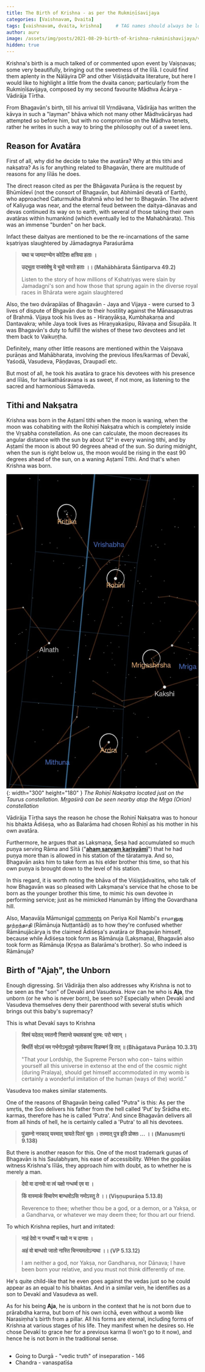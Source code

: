 ```yaml
---
title: The Birth of Krishna - as per the Rukmiṇīśavijaya
categories: [Vaishnavam, Dvaita]
tags: [vaishnavam, dvaita, krishna]     # TAG names should always be lowercase
author: aurv
image: /assets/img/posts/2021-08-29-birth-of-krishna-rukminishavijaya/vasudeva_carries_krishna.jpg
hidden: true
---
```


Krishna's birth is a much talked of or commented upon event by Vaiṣṇavas; some very beautifully, bringing out the sweetness of the līlā. I could find them aplenty in the Nālāyira DP and other Viśiṣṭādvaita literature, but here I would like to highlight a little from the dvaita canon; particularly from the Rukmiṇīśavijaya, composed by my second favourite Mādhva Ācārya - Vādirāja Tīrtha.

From Bhagavān's birth, till his arrival till Vṛndāvana, Vādirāja has written the kāvya in such a "layman" bhāva which not many other Mādhvācāryas had attempted so before him, but with no compromise on the Mādhva tenets, rather he writes in such a way to bring the philosophy out of a sweet lens.

##  Reason for Avatāra

First of all, why did he decide to take the avatāra? Why at this tithi and nakṣatra? As is for anything related to Bhagavān, there are multitude of reasons for any līlās he does.

The direct reason cited as per the Bhāgavata Purāṇa is the request by Bhūmīdevī (not the consort of Bhagavān, but Abhimānī devatā of Earth), who approached Caturmukha Brahmā who led her to Bhagavān. The advent of Kaliyuga was near, and the eternal feud between the daitya-dānavas and devas continued its way on to earth, with several of those taking their own avatāras within humankind (which eventually led to the Mahabhārata). This was an immense "burden" on her back.

Infact these daityas are mentioned to be the re-incarnations of the same kṣatriyas slaughtered by Jāmadagnya Paraśurāma

> **यथा च जामदग्न्येन कोटिशः क्षत्रिया हताः ।**
>
> **उद्भूता राजवंशेषु ये भूयो भारते हताः ।। (Mahābhārata Śāntiparva 49.2)**
>
> Listen to the story of how millions of Kshatriyas were slain by Jamadagni's son and how those that sprung again in the diverse royal races in Bhārata were again slaughtered

Also, the two dvārapālas of Bhagavān - Jaya and Vijaya - were cursed to 3 lives of dispute of Bhgavān due to their hostility against the Mānasaputras of Brahmā. Vijaya took his lives as - Hiraṇyākṣa, Kumbhakarṇa and Dantavakra; while Jaya took lives as Hiraṇyakaśipu, Rāvaṇa and Śisupāla. It was Bhagavān's duty to fulfill the wishes of these two devotees and let them back to Vaikuṇṭha.

Definitely, many other little reasons are mentioned within the Vaiṣṇava purāṇas and Mahābharata, involving the previous lifes/karmas of Devakī, Yaśodā, Vasudeva, Pāṇḍavas, Draupadī etc.

But most of all, he took his avatāra to grace his devotees with his presence and līlās, for harikathāśravaṇa is as sweet, if not more, as listening to the sacred and harmonious Sāmaveda.

## Tithi and Nakṣatra

Krishna was born in the Aṣṭamī tithi when the moon is waning, when the moon was cohabiting with the Rohiṇī Nakṣatra which is completely inside the Vṛṣabha constellation. As one can calculate, the moon decreases its angular distance with the sun by about 12° in every waning tithi, and by Aṣṭamī the moon is about 90 degrees ahead of the sun. So during midnight, when the sun is right below us, the moon would be rising in the east 90 degrees ahead of the sun, on a waning Aṣṭamī Tithi. And that's when Krishna was born.

![Desktop View](/assets/img/posts/2021-08-29-birth-of-krishna-rukminishavijaya/rohini_location.jpg){: width="300" height="180" }
_The Rohiṇī Nakṣatra located just on the Taurus constellation. Mṛgaśirā can be seen nearby atop the Mṛga (Orion) constellation_

Vādirāja Tīrtha says the reason he chose the Rohiṇī Nakṣatra was to honour his bhakta Ādiśeṣa, who as Balarāma had chosen Rohiṇī as his mother in his own avatāra.

Furthermore, he argues that as Lakṣmaṇa, Śeṣa had accumulated so much puṇya serving Rāma and Sītā ("<a target="_blank" href="https://aurvadahana.github.io/posts/a-few-points-on-saranagati/#lakshmana_sharanagati">**ahaṃ sarvaṃ kariṣyāmī**</a>") that he had puṇya more than is allowed in his station of the tāratamya. And so, Bhagavān asks him to take form as his elder brother this time, so that his own puṇya is brought down to the level of his station.

In this regard, it is worth noting the bhāva of the Viśiṣṭādvaitins, who talk of how Bhagavān was so pleased with Lakṣmaṇa's service that he chose to be born as the younger brother this time, to mimic his own devotee in performing service; just as he mimicked Hanumān by lifting the Govardhana hill.

Also, Maṇavāḷa Māmunigaḷ <a target="_blank" href="https://divyaprabandham.koyil.org/index.php/2016/06/ramanusa-nurranthadhi-23/">comments</a> on Periya Koil Nambi's ராமானுஜ நூற்றந்தாதி (Rāmānuja Nuṭṭantādi) as to how they're confused whether Rāmānujācārya is the claimed Ādiśeṣa's avatāra or Bhagavān himself, because while Ādiśeṣa took form as Rāmānuja (Lakṣmaṇa), Bhagavān also took form as Rāmānuja (Kṛṣṇa as Balarāma's brother). So who indeed is Rāmānuja?

## Birth of "Ajaḥ", the Unborn

Enough digressing. Sri Vādirāja then also addresses why Krishna is not to be seen as the "son" of Devakī and Vasudeva. How can he who is **Aja**, the unborn (or he who is never born), be seen so? Especially when Devakī and Vasudeva themselves deny their parenthood with several stutis which brings out this baby's supremacy?

This is what Devakī says to Krishna

> **विश्वं यदेतत् स्वतनौ निशान्ते यथावकाशं पुरुष: परो भवान् ।**
>
> **बिभर्ति सोऽयं मम गर्भगोऽभूदहो नृलोकस्य विडम्बनं हि तत् ॥ (Bhāgatava Purāṇa 10.3.31)**
>
> "That your Lordship, the Supreme Person who con¬ tains within yourself all this universe in extenso at the end of the cosmic night (during Pralaya), should get himself accommodated in my womb is certainly a wonderful imitation of the human (ways of the) world.”

Vasudeva too makes similar statements.

One of the reasons of Bhagavān being called "Putra" is this: As per the smṛtis, the Son delivers his father from the hell called ‘Put’ by Śrādha etc. karmas, therefore has he is called ‘Putra'. And since Bhagavān delivers all from all hinds of hell, he is certainly called a 'Putra' to all his devotees.

> **पुन्नाम्नो नरकाद् यस्मात् त्रायते पितरं सुतः । तस्मात् पुत्र इति प्रोक्तः ... ।। (Manusmṛti 9.138)**

But there is another reason for this. One of the most trademark guṇas of Bhagavān is his Saulabhyam, his ease of accessibility. WHen the gopālas witness Krishna's līlās, they approach him with doubt, as to whether he is merely a man.

> **देवो वा दानवो वा त्वं यक्षो गन्धर्व्व एव वा ।**
>
> **किं वास्माकं विचारेण बान्धवोऽसि नमोऽस्तु ते ।। (Viṣṇupurāṇa 5.13.8)**
>
>  Reverence to thee; whether thou be a god, or a demon, or a Yakṣa, or a Gandharva, or whatever we may deem thee; for thou art our friend.

To which Krishna replies, hurt and irritated:

> **नाहं देवो न गन्धर्व्वो न यक्षो न च दानवः ।**
>
> **अहं वो बान्धवो जातो नास्ति चिन्त्यमतोऽन्यथा ।। (VP 5.13.12)**
>
> I am neither a god, nor Yakṣa, nor Gandharva, nor Dānava; I have been born your relative, and you must not think differently of me.

He's quite child-like that he even goes against the vedas just so he could appear as an equal to his bhaktas. And in a similar vein, he identifies as a son to Devakī and Vasudeva as well.

As for his being **Aja**, he is unborn in the context that he is not born due to prārabdha karma, but born of his own icchā, even without a womb like Narasiṃha's birth from a pillar. All his forms are eternal, including forms of Krishna at various stages of his life. They manifest when he desires so. He chose Devakī to grace her for a previous karma (I won't go to it now), and hence he is not born in the traditional sense.

## 

- Going to Durgā - "vedic truth" of inseparation - 146
- Chandra - vanaspatīśa

